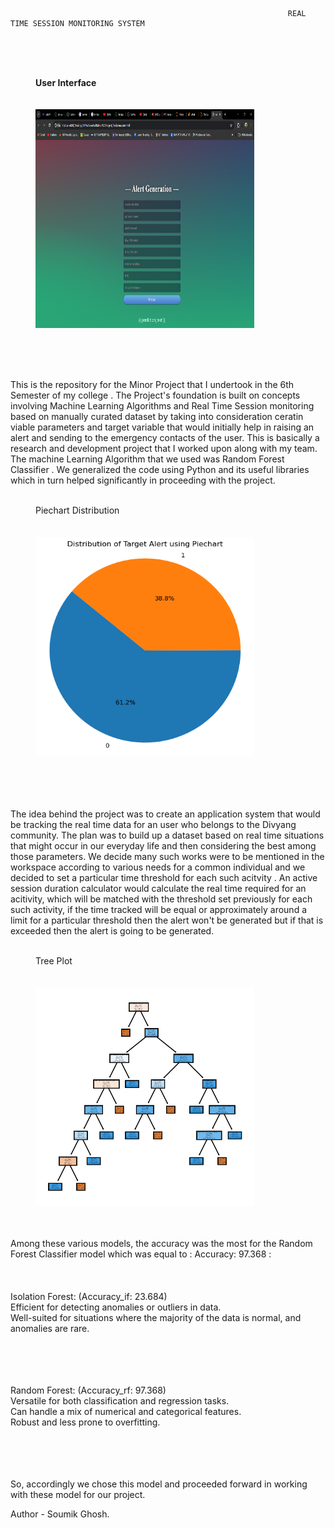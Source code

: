                                                                  REAL TIME SESSION MONITORING SYSTEM 
 <br>
 <br>
 <br>

 <figure>
  <figcaption><b>User Interface</b></figcaption><br>
   <br>
  <img src="Pictorial-Representation/Interface.png" height="350" width="350" >
</figure>
 <br>
 <br>
 <br>

This is the repository for the Minor Project that I undertook in the 6th Semester of my college .
The Project's foundation is built on concepts involving Machine Learning Algorithms and Real Time Session monitoring
based on manually curated dataset by taking into consideration ceratin viable parameters and target variable that would initially help in 
raising an alert and sending to the emergency contacts of the user. This is basically a research and development project that I worked upon 
along with my team. The machine Learning Algorithm that we used was Random Forest Classifier . We generalized the code using Python and its useful libraries 
which in turn helped significantly in proceeding with the project.
 <br>
 <br>
 
<figure>
  <figcaption>Piechart Distribution</figcaption><br>
  <br>
  <img src="Pictorial-Representation/PieChart.png" height="350" width="350" >  
</figure>

<br>
<br>
<br>
<br>
The idea behind the project was to create an application system that would be tracking the real time data for an user who belongs to the Divyang community. 
The plan was to build up a dataset based on real time situations that might occur in our everyday life and then considering the best among those parameters.
We decide many such works were to be mentioned in the workspace according to various needs for a common individual and we decided to set a particular time threshold 
for each such acitvity . An active session duration calculator would calculate the real time required for an acitivity, which will be matched with the threshold set previously
for each such activity, if the time tracked will be equal or approximately around a limit for  a particular threshold then the alert won't be generated but if that is exceeded
then the alert is going to be generated.
<br>
<br>
<figure>
  <figcaption>Tree Plot</figcaption><br>
  <br>
  <img src="Pictorial-Representation/Tree%20Plot.png" height="350" width="350" >  
</figure>
<br>
<br>
Among these various models, the accuracy was the most for the Random Forest Classifier model which was equal to : Accuracy: 97.368   : 
<br>
<br>
<br>
<br>
Isolation Forest:  (Accuracy_if: 23.684)
<br>
Efficient for detecting anomalies or outliers in data.<br>
Well-suited for situations where the majority of the data is normal, and anomalies are rare.<br>
<br>
<br>
<br>
<br>

Random Forest:  (Accuracy_rf: 97.368)
<br>
Versatile for both classification and regression tasks.<br>
Can handle a mix of numerical and categorical features.<br>
Robust and less prone to overfitting.<br>
<br>
<br>
<br>
<br>

So, accordingly we chose this model and proceeded forward in working with these model for our project.



Author - Soumik Ghosh.

